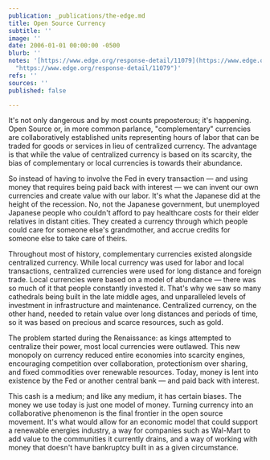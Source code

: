 ```yaml
---
publication: _publications/the-edge.md
title: Open Source Currency
subtitle: ''
image: ''
date: 2006-01-01 00:00:00 -0500
blurb: ''
notes: '[https://www.edge.org/response-detail/11079](https://www.edge.org/response-detail/11079
  "https://www.edge.org/response-detail/11079")'
refs: ''
sources: ''
published: false

---
```

It's not only dangerous and by most counts preposterous; it's happening. Open Source or, in more common parlance, "complementary" currencies are collaboratively established units representing hours of labor that can be traded for goods or services in lieu of centralized currency. The advantage is that while the value of centralized currency is based on its scarcity, the bias of complementary or local currencies is towards their abundance.

So instead of having to involve the Fed in every transaction — and using money that requires being paid back with interest — we can invent our own currencies and create value with our labor. It's what the Japanese did at the height of the recession. No, not the Japanese government, but unemployed Japanese people who couldn't afford to pay healthcare costs for their elder relatives in distant cities. They created a currency through which people could care for someone else's grandmother, and accrue credits for someone else to take care of theirs.

Throughout most of history, complementary currencies existed alongside centralized currency. While local currency was used for labor and local transactions, centralized currencies were used for long distance and foreign trade. Local currencies were based on a model of abundance — there was so much of it that people constantly invested it. That's why we saw so many cathedrals being built in the late middle ages, and unparalleled levels of investment in infrastructure and maintenance. Centralized currency, on the other hand, needed to retain value over long distances and periods of time, so it was based on precious and scarce resources, such as gold.

The problem started during the Renaissance: as kings attempted to centralize their power, most local currencies were outlawed. This new monopoly on currency reduced entire economies into scarcity engines, encouraging competition over collaboration, protectionism over sharing, and fixed commodities over renewable resources. Today, money is lent into existence by the Fed or another central bank — and paid back with interest.

This cash is a medium; and like any medium, it has certain biases. The money we use today is just one model of money. Turning currency into an collaborative phenomenon is the final frontier in the open source movement. It's what would allow for an economic model that could support a renewable energies industry, a way for companies such as Wal-Mart to add value to the communities it currently drains, and a way of working with money that doesn't have bankruptcy built in as a given circumstance.